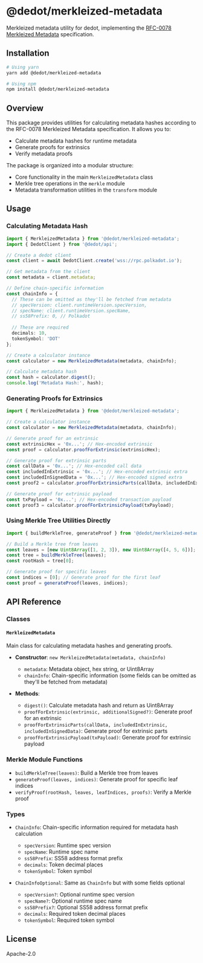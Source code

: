 # @dedot/merkleized-metadata

Merkleized metadata utility for dedot, implementing the [RFC-0078 Merkleized Metadata](https://polkadot-fellows.github.io/RFCs/approved/0078-merkleized-metadata.html) specification.

## Installation

```bash
# Using yarn
yarn add @dedot/merkleized-metadata

# Using npm
npm install @dedot/merkleized-metadata
```

## Overview

This package provides utilities for calculating metadata hashes according to the RFC-0078 Merkleized Metadata specification. It allows you to:

- Calculate metadata hashes for runtime metadata
- Generate proofs for extrinsics
- Verify metadata proofs

The package is organized into a modular structure:
- Core functionality in the main `MerkleizedMetadata` class
- Merkle tree operations in the `merkle` module
- Metadata transformation utilities in the `transform` module

## Usage

### Calculating Metadata Hash

```typescript
import { MerkleizedMetadata } from '@dedot/merkleized-metadata';
import { DedotClient } from '@dedot/api';

// Create a dedot client
const client = await DedotClient.create('wss://rpc.polkadot.io');

// Get metadata from the client
const metadata = client.metadata;

// Define chain-specific information
const chainInfo = {
  // These can be omitted as they'll be fetched from metadata
  // specVersion: client.runtimeVersion.specVersion,
  // specName: client.runtimeVersion.specName,
  // ss58Prefix: 0, // Polkadot
  
  // These are required
  decimals: 10,
  tokenSymbol: 'DOT'
};

// Create a calculator instance
const calculator = new MerkleizedMetadata(metadata, chainInfo);

// Calculate metadata hash
const hash = calculator.digest();
console.log('Metadata Hash:', hash);
```

### Generating Proofs for Extrinsics

```typescript
import { MerkleizedMetadata } from '@dedot/merkleized-metadata';

// Create a calculator instance
const calculator = new MerkleizedMetadata(metadata, chainInfo);

// Generate proof for an extrinsic
const extrinsicHex = '0x...'; // Hex-encoded extrinsic
const proof = calculator.proofForExtrinsic(extrinsicHex);

// Generate proof for extrinsic parts
const callData = '0x...'; // Hex-encoded call data
const includedInExtrinsic = '0x...'; // Hex-encoded extrinsic extra
const includedInSignedData = '0x...'; // Hex-encoded signed extra
const proof2 = calculator.proofForExtrinsicParts(callData, includedInExtrinsic, includedInSignedData);

// Generate proof for extrinsic payload
const txPayload = '0x...'; // Hex-encoded transaction payload
const proof3 = calculator.proofForExtrinsicPayload(txPayload);
```

### Using Merkle Tree Utilities Directly

```typescript
import { buildMerkleTree, generateProof } from '@dedot/merkleized-metadata';

// Build a Merkle tree from leaves
const leaves = [new Uint8Array([1, 2, 3]), new Uint8Array([4, 5, 6])];
const tree = buildMerkleTree(leaves);
const rootHash = tree[0];

// Generate proof for specific leaves
const indices = [0]; // Generate proof for the first leaf
const proof = generateProof(leaves, indices);
```

## API Reference

### Classes

#### `MerkleizedMetadata`

Main class for calculating metadata hashes and generating proofs.

- **Constructor**: `new MerkleizedMetadata(metadata, chainInfo)`
  - `metadata`: Metadata object, hex string, or Uint8Array
  - `chainInfo`: Chain-specific information (some fields can be omitted as they'll be fetched from metadata)

- **Methods**:
  - `digest()`: Calculate metadata hash and return as Uint8Array
  - `proofForExtrinsic(extrinsic, additionalSigned?)`: Generate proof for an extrinsic
  - `proofForExtrinsicParts(callData, includedInExtrinsic, includedInSignedData)`: Generate proof for extrinsic parts
  - `proofForExtrinsicPayload(txPayload)`: Generate proof for extrinsic payload

### Merkle Module Functions

- `buildMerkleTree(leaves)`: Build a Merkle tree from leaves
- `generateProof(leaves, indices)`: Generate proof for specific leaf indices
- `verifyProof(rootHash, leaves, leafIndices, proofs)`: Verify a Merkle proof

### Types

- `ChainInfo`: Chain-specific information required for metadata hash calculation
  - `specVersion`: Runtime spec version
  - `specName`: Runtime spec name
  - `ss58Prefix`: SS58 address format prefix
  - `decimals`: Token decimal places
  - `tokenSymbol`: Token symbol

- `ChainInfoOptional`: Same as `ChainInfo` but with some fields optional
  - `specVersion?`: Optional runtime spec version
  - `specName?`: Optional runtime spec name
  - `ss58Prefix?`: Optional SS58 address format prefix
  - `decimals`: Required token decimal places
  - `tokenSymbol`: Required token symbol

## License

Apache-2.0
